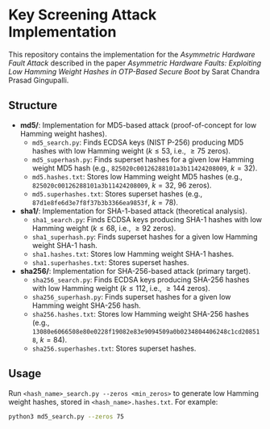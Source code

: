 # Key Screening Attack Implementation

This repository contains the implementation for the *Asymmetric Hardware Fault Attack* described in the paper *Asymmetric Hardware Faults: Exploiting Low Hamming Weight Hashes in OTP-Based Secure Boot* by Sarat Chandra Prasad Gingupalli.

## Structure
- **md5/**: Implementation for MD5-based attack (proof-of-concept for low Hamming weight hashes).
  - `md5_search.py`: Finds ECDSA keys (NIST P-256) producing MD5 hashes with low Hamming weight ($k \leq 53$, i.e., $\geq 75$ zeros).
  - `md5_superhash.py`: Finds superset hashes for a given low Hamming weight MD5 hash (e.g., `825020c00126288101a3b11424208009`, $k=32$).
  - `md5.hashes.txt`: Stores low Hamming weight MD5 hashes (e.g., `825020c00126288101a3b11424208009`, $k=32$, 96 zeros).
  - `md5.superhashes.txt`: Stores superset hashes (e.g., `87d1e8fe6d3e7f8f37b3b3366ea9853f`, $k=78$).
- **sha1/**: Implementation for SHA-1-based attack (theoretical analysis).
  - `sha1_search.py`: Finds ECDSA keys producing SHA-1 hashes with low Hamming weight ($k \leq 68$, i.e., $\geq 92$ zeros).
  - `sha1_superhash.py`: Finds superset hashes for a given low Hamming weight SHA-1 hash.
  - `sha1.hashes.txt`: Stores low Hamming weight SHA-1 hashes.
  - `sha1.superhashes.txt`: Stores superset hashes.
- **sha256/**: Implementation for SHA-256-based attack (primary target).
  - `sha256_search.py`: Finds ECDSA keys producing SHA-256 hashes with low Hamming weight ($k \leq 112$, i.e., $\geq 144$ zeros).
  - `sha256_superhash.py`: Finds superset hashes for a given low Hamming weight SHA-256 hash.
  - `sha256.hashes.txt`: Stores low Hamming weight SHA-256 hashes (e.g., `13080e6066508e80e0228f19082e83e9094509a0b0234804406248c1cd208518`, $k=84$).
  - `sha256.superhashes.txt`: Stores superset hashes.

## Usage
Run `<hash_name>_search.py --zeros <min_zeros>` to generate low Hamming weight hashes, stored in `<hash_name>.hashes.txt`. For example:
```bash
python3 md5_search.py --zeros 75